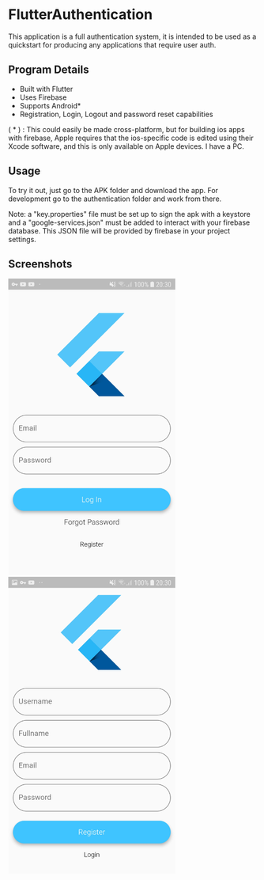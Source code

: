 # FlutterAuthentication
This application is a full authentication system, it is intended to be used as a quickstart for producing any applications
that require user auth.

## Program Details
- Built with Flutter
- Uses Firebase
- Supports Android*
- Registration, Login, Logout and password reset capabilities

( * ) : This could easily be made cross-platform, but for building ios apps with firebase,
Apple requires that the ios-specific code is edited using their
Xcode software, and this is only available on Apple devices. I have a PC.

## Usage
To try it out, just go to the APK folder and download the app. For development go to the authentication folder and work
from there. 

Note: a "key.properties" file must be set up to sign the apk with a keystore and a "google-services.json" must be added to interact with 
your firebase database. This JSON file will be provided by firebase in your project settings.

## Screenshots
<img src="https://github.com/BenHenderson09/FlutterAuthentication/blob/master/Screenshots/login.jpg" height="600" />
<img src="https://github.com/BenHenderson09/FlutterAuthentication/blob/master/Screenshots/register.jpg" height="600" />
